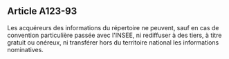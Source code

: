 Article A123-93
----
Les acquéreurs des informations du répertoire ne peuvent, sauf en cas de
convention particulière passée avec l'INSEE, ni rediffuser à des tiers, à titre
gratuit ou onéreux, ni transférer hors du territoire national les informations
nominatives.
